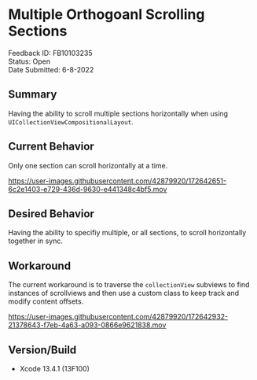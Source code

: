 # Multiple Orthogoanl Scrolling Sections

Feedback ID: FB10103235  
Status: Open  
Date Submitted: 6-8-2022


## Summary 
Having the ability to scroll multiple sections horizontally when using `UICollectionViewCompositionalLayout`.

## Current Behavior
Only one section can scroll horizontally at a time.

https://user-images.githubusercontent.com/42879920/172642651-6c2e1403-e729-436d-9630-e441348c4bf5.mov

## Desired Behavior
Having the ability to specifiy multiple, or all sections, to scroll horizontally together in sync.

## Workaround
The current workaround is to traverse the `collectionView` subviews to find instances of scrollviews and then use a custom class to keep track and modify content offsets.

https://user-images.githubusercontent.com/42879920/172642932-21378643-f7eb-4a63-a093-0866e9621838.mov


## Version/Build
- Xcode 13.4.1 (13F100)
